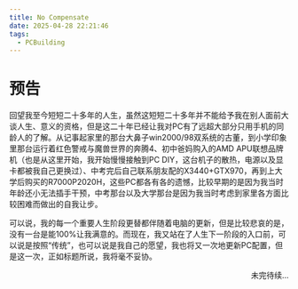 ```yaml
---
title: No Compensate
date: 2025-04-28 22:21:46
tags:
  - PCBuilding
---
```


# 预告

回望我至今短短二十多年的人生，虽然这短短二十多年并不能给予我在别人面前大谈人生、意义的资格，但是这二十年已经让我对PC有了远超大部分只用手机的同龄人的了解。从记事起家里的那台大鼻子win2000/98双系统的古董，到小学印象里那台运行着红色警戒与魔兽世界的奔腾4、初中爸妈购入的AMD APU联想品牌机（也是从这里开始，我开始慢慢接触到PC DIY，这台机子的散热，电源以及显卡都被我自己更换过）、中考完后自己联系朋友配的X3440+GTX970，再到上大学后购买的R7000P2020H，这些PC都各有各的遗憾，比较早期的是因为我当时年龄还小无法插手干预，中考那台以及大学那台是因为我当时考虑到家里各方面比较困难而做出的自我让步。

可以说，我的每一个重要人生阶段更替都伴随着电脑的更新，但是比较悲哀的是，没有一台是能100%让我满意的。而现在，我又站在了人生下一阶段的入口前，可以说是按照“传统”，也可以说是我自己的愿望，我也将又一次地更新PC配置，但是这一次，正如标题所说，我将毫不妥协。

<div style="text-align: right;">
    未完待续...
</div>
